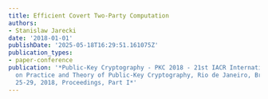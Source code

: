 ```yaml
---
title: Efficient Covert Two-Party Computation
authors:
- Stanislaw Jarecki
date: '2018-01-01'
publishDate: '2025-05-18T16:29:51.161075Z'
publication_types:
- paper-conference
publication: '*Public-Key Cryptography - PKC 2018 - 21st IACR International Conference
  on Practice and Theory of Public-Key Cryptography, Rio de Janeiro, Brazil, March
  25-29, 2018, Proceedings, Part I*'
---
```

